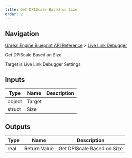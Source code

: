 ```yaml
---
title: Get DPIScale Based on Size
order: 2
---
```

## Navigation

[Unreal Engine Blueprint API Reference](https://dev.epicgames.com/documentation/en-us/unreal-engine/BlueprintAPI) > [Live Link Debugger](https://dev.epicgames.com/documentation/en-us/unreal-engine/BlueprintAPI/LiveLinkDebugger)

Get DPIScale Based on Size

Target is Live Link Debugger Settings

## Inputs

| Type | Name | Description |
| --- | --- | --- |
| object | Target |  |
| struct | Size |  |

## Outputs

| Type | Name | Description |
| --- | --- | --- |
| real | Return Value | Get DPIScale Based on Size |
